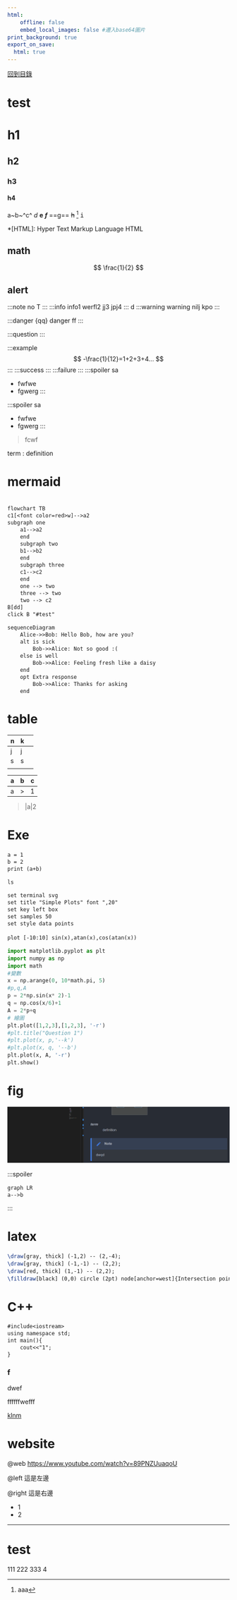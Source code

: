 ```yaml
---
html:
    offline: false
    embed_local_images: false #遷入base64圖片
print_background: true
export_on_save:
  html: true
---
```

[回到目錄](../index.md)
# test

# h1

## h2

### h3

#### h4

a~b~^c^ *d* **e** ***f*** ==g== ~~h~~ [^tag] <kbd>i</kbd>
[^tag]: aaa

*[HTML]: Hyper Text Markup Language
HTML

## math

$$
\frac{1}{2}
$$

## alert

:::note
no T
:::
:::info
info1
werfl2
jj3
jpj4
:::
d
:::warning
warning
nilj
kpo
:::

:::danger
{qq}
danger
ff
:::

:::question
:::

:::example
$$
-\frac{1}{12}=1+2+3+4...
$$
:::
:::success
:::
:::failure
:::
:::spoiler
sa

- fwfwe
- fgwerg
  :::

:::spoiler
sa

- fwfwe
- fgwerg
  :::

> fcwf

term
: definition

# mermaid

```mermaid

flowchart TB
c1[<font color=red>w]-->a2
subgraph one
    a1-->a2
    end
    subgraph two
    b1-->b2
    end
    subgraph three
    c1-->c2
    end
    one --> two
    three --> two
    two --> c2
B[dd]
click B "#test"
```

```mermaid
sequenceDiagram
    Alice->>Bob: Hello Bob, how are you?
    alt is sick
        Bob->>Alice: Not so good :(
    else is well
        Bob->>Alice: Feeling fresh like a daisy
    end
    opt Extra response
        Bob->>Alice: Thanks for asking
    end
```

# table


| n | k |   |
| --- | --- | :-: |
| j | j |   |
| s | s |   |
|   |   |   |


| a | b | c |
| --- | --- | --- |
| a | > | 1 |

> |a|2

# Exe

```python{cmd}
a = 1
b = 2
print (a+b)
```

```bash{cmd}
ls
```

```gnuplot {cmd=true output="html"}
set terminal svg
set title "Simple Plots" font ",20"
set key left box
set samples 50
set style data points

plot [-10:10] sin(x),atan(x),cos(atan(x))
```

```python {cmd=true matplotlib=true numpy=true}
import matplotlib.pyplot as plt
import numpy as np
import math
#變數
x = np.arange(0, 10*math.pi, 5)
#p,q,A
p = 2*np.sin(x* 2)-1
q = np.cos(x/6)+1
A = 2*p+q
# 繪圖
plt.plot([1,2,3],[1,2,3], '-r')
#plt.title("Question 1")
#plt.plot(x, p,'--k')
#plt.plot(x, q, '--b')
plt.plot(x, A, '-r')
plt.show()
```

# fig

![](paste_src/2022-10-09-15-37-51.png)

:::spoiler

```mermaid
graph LR
a-->b
```

:::

# latex

```tikz
\draw[gray, thick] (-1,2) -- (2,-4);
\draw[gray, thick] (-1,-1) -- (2,2);
\draw[red, thick] (1,-1) -- (2,2);
\filldraw[black] (0,0) circle (2pt) node[anchor=west]{Intersection point};
```

# C++

```C++{cmd}
#include<iostream>
using namespace std;
int main(){
    cout<<"1";
}
```

### f

dwef

ffffffwefff


[klnm](test.md)
<i class="fa fa-browser"></i>

<i class="fa fa-camera-retro" style="color: #F00;"></i>

# website
@web https://www.youtube.com/watch?v=89PNZUuaqoU




@left
這是左邊

@right
這是右邊
- 1
- 2

<hr>

# test
111
222
333
4

